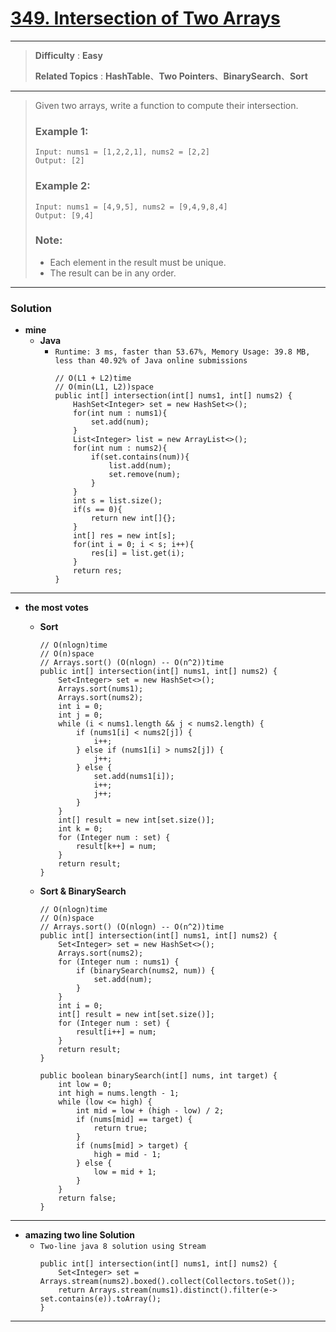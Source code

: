 # [349. Intersection of Two Arrays](https://leetcode.com/problems/intersection-of-two-arrays/description/)

---

> **Difficulty** : **Easy**
> 
> **Related Topics** : **HashTable**、**Two Pointers**、**BinarySearch**、**Sort**

---

> Given two arrays, write a function to compute their intersection.
> 
> ### Example 1:
> ```
> Input: nums1 = [1,2,2,1], nums2 = [2,2]
> Output: [2]
> ```
> 
> ### Example 2:
> ```
> Input: nums1 = [4,9,5], nums2 = [9,4,9,8,4]
> Output: [9,4]
> ```
> 
> ### Note:
> * Each element in the result must be unique.
> * The result can be in any order.

---

### Solution
* **mine**
  * **Java** 
    * `Runtime: 3 ms, faster than 53.67%, Memory Usage: 39.8 MB, less than 40.92% of Java online submissions`
      ```
      // O(L1 + L2)time
      // O(min(L1, L2))space
      public int[] intersection(int[] nums1, int[] nums2) {
          HashSet<Integer> set = new HashSet<>();
          for(int num : nums1){
              set.add(num);
          }
          List<Integer> list = new ArrayList<>();
          for(int num : nums2){
              if(set.contains(num)){
                  list.add(num);
                  set.remove(num);
              }
          }
          int s = list.size();
          if(s == 0){
              return new int[]{};
          }
          int[] res = new int[s];
          for(int i = 0; i < s; i++){
              res[i] = list.get(i);
          }
          return res;
      }
      ```

---

* **the most votes**
  * **Sort**
    ```
    // O(nlogn)time 
    // O(n)space    
    // Arrays.sort() (O(nlogn) -- O(n^2))time 
    public int[] intersection(int[] nums1, int[] nums2) {
        Set<Integer> set = new HashSet<>();
        Arrays.sort(nums1);
        Arrays.sort(nums2);
        int i = 0;
        int j = 0;
        while (i < nums1.length && j < nums2.length) {
            if (nums1[i] < nums2[j]) {
                i++;
            } else if (nums1[i] > nums2[j]) {
                j++;
            } else {
                set.add(nums1[i]);
                i++;
                j++;
            }
        }
        int[] result = new int[set.size()];
        int k = 0;
        for (Integer num : set) {
            result[k++] = num;
        }
        return result;
    }
    ```

  * **Sort & BinarySearch**
    ```
    // O(nlogn)time 
    // O(n)space  
    // Arrays.sort() (O(nlogn) -- O(n^2))time 
    public int[] intersection(int[] nums1, int[] nums2) {
        Set<Integer> set = new HashSet<>();
        Arrays.sort(nums2);
        for (Integer num : nums1) {
            if (binarySearch(nums2, num)) {
                set.add(num);
            }
        }
        int i = 0;
        int[] result = new int[set.size()];
        for (Integer num : set) {
            result[i++] = num;
        }
        return result;
    }
    
    public boolean binarySearch(int[] nums, int target) {
        int low = 0;
        int high = nums.length - 1;
        while (low <= high) {
            int mid = low + (high - low) / 2;
            if (nums[mid] == target) {
                return true;
            }
            if (nums[mid] > target) {
                high = mid - 1;
            } else {
                low = mid + 1;
            }
        }
        return false;
    }
    ```

----

* **amazing two line Solution**
  * `Two-line java 8 solution using Stream`
    ```
    public int[] intersection(int[] nums1, int[] nums2) {
        Set<Integer> set = Arrays.stream(nums2).boxed().collect(Collectors.toSet());
        return Arrays.stream(nums1).distinct().filter(e-> set.contains(e)).toArray();
    }
    ```

---
